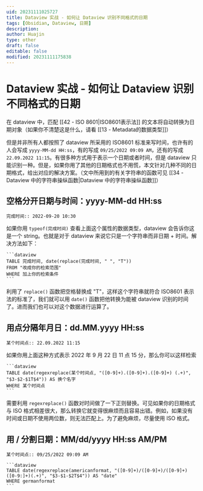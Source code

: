 ```yaml
---
uid: 20231111025727
title: Dataview 实战 - 如何让 Dataview 识别不同格式的日期
tags: [Obsidian, Dataview, 日期]
description: 
author: Huajin
type: other
draft: false
editable: false
modified: 20231111175838
---
```


# Dataview 实战 - 如何让 Dataview 识别不同格式的日期

在 dataview 中，匹配 [[42 - ISO 8601|ISO8601表示法]] 的文本将自动转换为日期对象（如果你不清楚这是什么，请看 [[13 - Metadata的数据类型]]）

但是并非所有人都按照了 dataview 所采用的 ISO8601 标准来写时间，也许有的人会写成 `yyyy-MM-dd HH:ss`，有的写成 `09/25/2022 09:09 AM`，还有的写成 `22.09.2022 11:15`。有很多种方式用于表示一个日期或者时间，但是 dataview 只能识别一种。但是，如果你用了其他的日期格式也不用慌，本文针对几种不同的日期格式，给出对应的解决方案。（文中所用到的有关字符串的函数可见 [[34 - Dataview 中的字符串操纵函数|Dataview 中的字符串操纵函数]]）

## 空格分开日期与时间：yyyy-MM-dd HH:ss

```
完成时间:: 2022-09-20 10:30
```

如果你用 `typeof(完成时间)` 查看上面这个属性的数据类型，dataview 会告诉你这是一个 string。也就是对于 dataview 来说它只是一个字符串而非日期 + 时间。解决方法如下：

`````示例代码
```dataview
TABLE 完成时间, date(replace(完成时间, " ", "T"))
FROM "改成你的检索范围"
WHERE 加上你的检索条件
```
`````

利用了 `replace()` 函数把空格替换成 "T"，这样这个字符串就符合 ISO8601 表示法的标准了，我们就可以用 `date()` 函数把他转换为能被 dataview 识别的时间了。进而我们也可以对这个数据进行运算了。

## 用点分隔年月日：dd.MM.yyyy HH:ss

```
某个时间点:: 22.09.2022 11:15
```

如果你用上面这种方式表示 2022 年 9 月 22 日 11 点 15 分，那么你可以这样检索

`````示例代码
```dataview
TABLE date(regexreplace(某个时间点, "([0-9]+).([0-9]+).([0-9]+) (.+)", "$3-$2-$1T$4")) AS 换个名字
WHERE 某个时间点
```
`````

需要利用 `regexreplace()` 函数对时间做了一下正则替换。可见如果你的日期格式与 ISO 格式相差很大，那么转换它就变得很麻烦而且容易出错。例如，如果没有时间或日期不使用两位数，则无法匹配上。为了避免麻烦，尽量使用 ISO 格式。

## 用 / 分割日期：MM/dd/yyyy HH:ss AM/PM

```
某个时间点:: 09/25/2022 09:09 AM
```

`````示例代码
```dataview
TABLE date(regexreplace(americanformat, "([0-9]+)/([0-9]+)/([0-9]+) ([0-9:]+)(.+)", "$3-$1-$2T$4")) AS "date"
WHERE germanformat
```
`````

